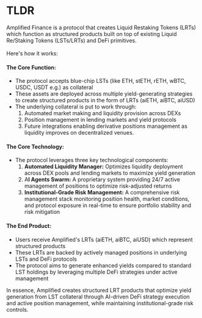 # TLDR

Amplified Finance is a protocol that creates Liquid Restaking Tokens (LRTs) which function as structured products built on top of existing Liquid Re/Staking Tokens (LSTs/LRTs) and DeFi primitives.\
\
Here's how it works:

#### The Core Function:

* The protocol accepts blue-chip LSTs (like ETH, stETH, rETH, wBTC, USDC, USDT e.g.) as collateral
* These assets are deployed across multiple yield-generating strategies to create structured products in the form of LRTs (aiETH, aiBTC, aiUSD)
* The underlying collateral is put to work through:
  1. Automated market making and liquidity provision across DEXs
  2. Position management in lending markets and yield protocols
  3. Future integrations enabling derivative positions management as liquidity improves on decentralized venues.

#### The Core Technology:

* The protocol leverages three key technological components:
  1. **Automated Liquidity Manager:** Optimizes liquidity deployment across DEX pools and lending markets to maximize yield generation
  2. A**I Agents Swarm:** A proprietary system providing 24/7 active management of positions to optimize risk-adjusted returns
  3. **Institutional-Grade Risk Management:** A comprehensive risk management stack monitoring position health, market conditions, and protocol exposure in real-time to ensure portfolio stability and risk mitigation

#### The End Product:

* Users receive Amplified's LRTs (aiETH, aiBTC, aiUSD) which represent structured products
* These LRTs are backed by actively managed positions in underlying LSTs and DeFi protocols
* The protocol aims to generate enhanced yields compared to standard LST holdings by leveraging multiple DeFi strategies under active management

In essence, Amplified creates structured LRT products that optimize yield generation from LST collateral through AI-driven DeFi strategy execution and active position management, while maintaining institutional-grade risk controls.
